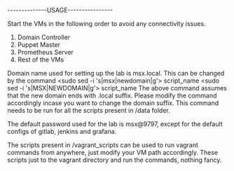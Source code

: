 --------------USAGE----------------

Start the VMs in the following order to avoid any connectivity issues.

1. Domain Controller
2. Puppet Master
3. Prometheus Server
4. Rest of the VMs

Domain name used for setting up the lab is msx.local. This can be changed by the command
<sudo sed -i 's|msx|newdomain|g'> script_name 
<sudo sed -i 's|MSX|NEWDOMAIN|g'> script_name
The above command assumes that the new domain ends with .local suffix. Please modify the command accordingly incase you want to change the domain suffix.
This command needs to be run for all the scripts present in /data folder. 

The default password used for the lab is msx@9797, except for the default configs of gitlab, jenkins and grafana.

The scripts present in /vagrant_scripts can be used to run vagrant commands from anywhere, just modify your VM path accordingly.
These scripts just <cd> to the vagrant directory and run the commands, nothing fancy.


